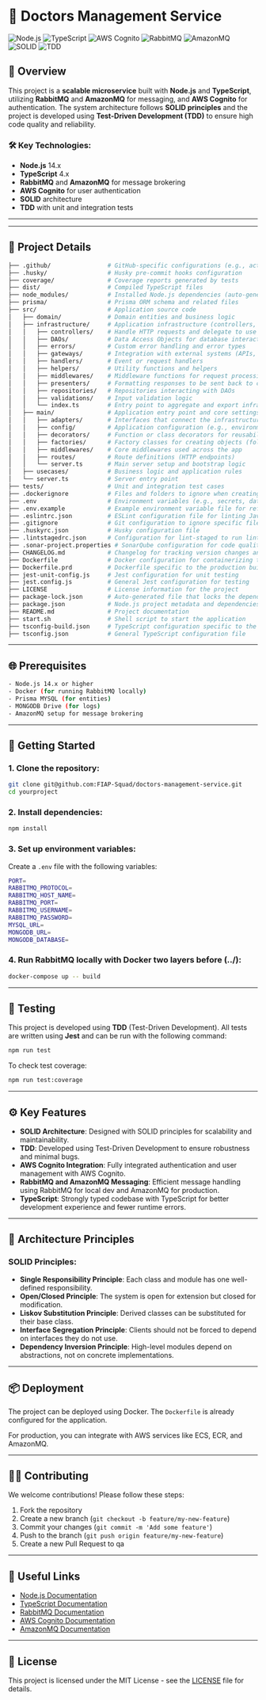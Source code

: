 
# 🚀 Doctors Management Service

![Node.js](https://img.shields.io/badge/Node.js-14.x-brightgreen) ![TypeScript](https://img.shields.io/badge/TypeScript-4.x-blue) ![AWS Cognito](https://img.shields.io/badge/AWS%20Cognito-Enabled-yellow) ![RabbitMQ](https://img.shields.io/badge/RabbitMQ-3.8-orange) ![AmazonMQ](https://img.shields.io/badge/AmazonMQ-Enabled-red) ![SOLID](https://img.shields.io/badge/Architecture-SOLID-brightgreen) ![TDD](https://img.shields.io/badge/Test%20Coverage-100%25-green)

## 📘 Overview

This project is a **scalable microservice** built with **Node.js** and **TypeScript**, utilizing **RabbitMQ** and **AmazonMQ** for messaging, and **AWS Cognito** for authentication. The system architecture follows **SOLID principles** and the project is developed using **Test-Driven Development (TDD)** to ensure high code quality and reliability.

### 🛠️ Key Technologies:
- **Node.js** 14.x
- **TypeScript** 4.x
- **RabbitMQ** and **AmazonMQ** for message brokering
- **AWS Cognito** for user authentication
- **SOLID** architecture
- **TDD** with unit and integration tests

---

****

## 📂 Project Details

```bash
├── .github/                # GitHub-specific configurations (e.g., actions, issue templates)
├── .husky/                 # Husky pre-commit hooks configuration
├── coverage/               # Coverage reports generated by tests
├── dist/                   # Compiled TypeScript files
├── node_modules/           # Installed Node.js dependencies (auto-generated by npm or yarn)
├── prisma/                 # Prisma ORM schema and related files
├── src/                    # Application source code
│   ├── domain/             # Domain entities and business logic
│   ├── infrastructure/     # Application infrastructure (controllers, repositories, gateways, etc.)
│   │   ├── controllers/    # Handle HTTP requests and delegate to use cases
│   │   ├── DAOs/           # Data Access Objects for database interactions
│   │   ├── errors/         # Custom error handling and error types
│   │   ├── gateways/       # Integration with external systems (APIs, message brokers)
│   │   ├── handlers/       # Event or request handlers
│   │   ├── helpers/        # Utility functions and helpers
│   │   ├── middlewares/    # Middleware functions for request processing (auth, validation)
│   │   ├── presenters/     # Formatting responses to be sent back to clients
│   │   ├── repositories/   # Repositories interacting with DAOs
│   │   ├── validations/    # Input validation logic
│   │   └── index.ts        # Entry point to aggregate and export infrastructure components
│   ├── main/               # Application entry point and core settings
│   │   ├── adapters/       # Interfaces that connect the infrastructure with use cases
│   │   ├── config/         # Application configuration (e.g., environment variables, setup)
│   │   ├── decorators/     # Function or class decorators for reusability (e.g., logging, caching)
│   │   ├── factories/      # Factory classes for creating objects (following Factory pattern)
│   │   ├── middlewares/    # Core middlewares used across the app
│   │   ├── routes/         # Route definitions (HTTP endpoints)
│   │   └── server.ts       # Main server setup and bootstrap logic
│   ├── usecases/           # Business logic and application rules
│   └── server.ts           # Server entry point
├── tests/                  # Unit and integration test cases
├── .dockerignore           # Files and folders to ignore when creating a Docker image
├── .env                    # Environment variables (e.g., secrets, database credentials)
├── .env.example            # Example environment variable file for reference
├── .eslintrc.json          # ESLint configuration file for linting JavaScript/TypeScript code
├── .gitignore              # Git configuration to ignore specific files and folders
├── .huskyrc.json           # Husky configuration file
├── .lintstagedrc.json      # Configuration for lint-staged to run linters on staged files
├── .sonar-project.properties # SonarQube configuration for code quality and static analysis
├── CHANGELOG.md            # Changelog for tracking version changes and updates
├── Dockerfile              # Docker configuration for containerizing the application
├── Dockerfile.prd          # Dockerfile specific to the production build
├── jest-unit-config.js     # Jest configuration for unit testing
├── jest.config.js          # General Jest configuration for testing
├── LICENSE                 # License information for the project
├── package-lock.json       # Auto-generated file that locks the dependency versions
├── package.json            # Node.js project metadata and dependencies
├── README.md               # Project documentation
├── start.sh                # Shell script to start the application
├── tsconfig-build.json     # TypeScript configuration specific to the build process
├── tsconfig.json           # General TypeScript configuration file


```

---

## 🌐 Prerequisites

```bash
- Node.js 14.x or higher
- Docker (for running RabbitMQ locally)
- Prisma MYSQL (for entities)
- MONGODB Drive (for logs)
- AmazonMQ setup for message brokering
```

---

## 🚀 Getting Started

### 1. Clone the repository:
```bash
git clone git@github.com:FIAP-Squad/doctors-management-service.git
cd yourproject
```

### 2. Install dependencies:
```bash
npm install
```

### 3. Set up environment variables:
Create a `.env` file with the following variables:
```bash
PORT=
RABBITMQ_PROTOCOL=
RABBITMQ_HOST_NAME=
RABBITMQ_PORT=
RABBITMQ_USERNAME=
RABBITMQ_PASSWORD=
MYSQL_URL=
MONGODB_URL=
MONGODB_DATABASE=

```

### 4. Run RabbitMQ locally with Docker two layers before (../):
```bash
docker-compose up -- build
```

---

## 🧪 Testing

This project is developed using **TDD** (Test-Driven Development). All tests are written using **Jest** and can be run with the following command:

```bash
npm run test
```

To check test coverage:
```bash
npm run test:coverage
```

---

## ⚙️ Key Features

- **SOLID Architecture**: Designed with SOLID principles for scalability and maintainability.
- **TDD**: Developed using Test-Driven Development to ensure robustness and minimal bugs.
- **AWS Cognito Integration**: Fully integrated authentication and user management with AWS Cognito.
- **RabbitMQ and AmazonMQ Messaging**: Efficient message handling using RabbitMQ for local dev and AmazonMQ for production.
- **TypeScript**: Strongly typed codebase with TypeScript for better development experience and fewer runtime errors.

---

## 📖 Architecture Principles

### SOLID Principles:
- **Single Responsibility Principle**: Each class and module has one well-defined responsibility.
- **Open/Closed Principle**: The system is open for extension but closed for modification.
- **Liskov Substitution Principle**: Derived classes can be substituted for their base class.
- **Interface Segregation Principle**: Clients should not be forced to depend on interfaces they do not use.
- **Dependency Inversion Principle**: High-level modules depend on abstractions, not on concrete implementations.

---

## 📦 Deployment

The project can be deployed using Docker. The `Dockerfile` is already configured for the application.

For production, you can integrate with AWS services like ECS, ECR, and AmazonMQ.

---

## 👨‍💻 Contributing

We welcome contributions! Please follow these steps:

1. Fork the repository
2. Create a new branch (`git checkout -b feature/my-new-feature`)
3. Commit your changes (`git commit -m 'Add some feature'`)
4. Push to the branch (`git push origin feature/my-new-feature`)
5. Create a new Pull Request to qa

---

## 🔗 Useful Links

- [Node.js Documentation](https://nodejs.org/en/docs/)
- [TypeScript Documentation](https://www.typescriptlang.org/docs/)
- [RabbitMQ Documentation](https://www.rabbitmq.com/documentation.html)
- [AWS Cognito Documentation](https://docs.aws.amazon.com/cognito/latest/developerguide/what-is-amazon-cognito.html)
- [AmazonMQ Documentation](https://docs.aws.amazon.com/amazon-mq/latest/developer-guide/welcome.html)

---

## 📝 License

This project is licensed under the MIT License - see the [LICENSE](LICENSE) file for details.
